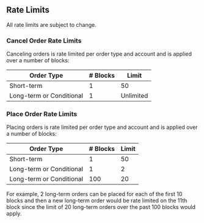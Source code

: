 ## Rate Limits

All rate limits are subject to change.

### Cancel Order Rate Limits

Canceling orders is rate limited per order type and account and is applied over a number of blocks:

| Order Type               | # Blocks | Limit     |
| ------------------------ | -------- | --------- |
| Short-term               | 1        | 50        |
| Long-term or Conditional | 1        | Unlimited |

### Place Order Rate Limits

Placing orders is rate limited per order type and account and is applied over a number of blocks:

| Order Type               | # Blocks | Limit |
| ------------------------ | -------- | ----- |
| Short-term               | 1        | 50    |
| Long-term or Conditional | 1        | 2     |
| Long-term or Conditional | 100      | 20    |

For example, 2 long-term orders can be placed for each of the first 10 blocks and then a new long-term order would be rate limited on the 11th block since the limit of 20 long-term orders over the past 100 blocks would apply.
